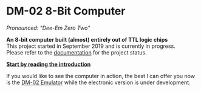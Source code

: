 # DM-02 8-Bit Computer

_Pronounced: "Dee-Em Zero Two"_

**An 8-bit computer built (almost) entirely out of TTL logic chips**  
This project started in September 2019 and is currently in progress.  
Please refer to the [documentation](./Documentation) for the project status.

**[Start by reading the introduction](./Documentation/)**

If you would like to see the computer in action, the best I can offer you now is the [DM-02 Emulator](https://dutchmaker.com/dm-02/emulator) while the electronic version is under development.
